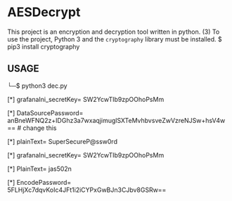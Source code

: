 # AESDecrypt
This project is an encryption and decryption tool written in python. (3)
To use the project, Python 3 and the `cryptography` library must be installed.
$ pip3 install cryptography

## USAGE
└─$ python3 dec.py

[*] grafanaIni_secretKey= SW2YcwTIb9zpOOhoPsMm

[*] DataSourcePassword= anBneWFNQ2z+IDGhz3a7wxaqjimuglSXTeMvhbvsveZwVzreNJSw+hsV4w==  # change this

[*] plainText= SuperSecureP@ssw0rd


[*] grafanaIni_secretKey= SW2YcwTIb9zpOOhoPsMm

[*] PlainText= jas502n

[*] EncodePassword= 5FLHjXc7dqvKoIc4JFt1i2iCYPxGwBJn3CJbv8GSRw==
